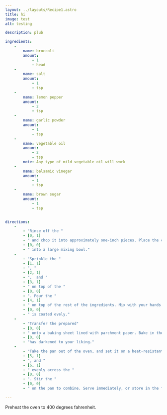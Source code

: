 ```yaml
---
layout: ../layouts/Recipe1.astro
title: hi
image: test
alt: testing

description: plub

ingredients:
    -
        name: broccoli
        amount:
            - 1
            - head
    -
        name: salt 
        amount:
            - 1
            - tsp
    -
        name: lemon pepper
        amount:
            - 2
            - tsp
    -
        name: garlic powder
        amount:
            - 1
            - tsp
    -
        name: vegetable oil
        amount:
            - 2
            - tsp
        note: Any type of mild vegetable oil will work
    -
        name: balsamic vinegar
        amount:
            - 1
            - tsp
    -
        name: brown sugar
        amount:
            - 1
            - tsp
    

directions: 
    -
        - "Rinse off the "
        - [0, 1]
        - " and chop it into approximately one-inch pieces. Place the chopped"
        - [0, 0]
        - " into a large mixing bowl."
    -
        - "Sprinkle the "
        - [1, 1]
        - ", "
        - [2, 1]
        - ",  and "
        - [3, 1]
        - " on top of the "
        - [0, 0]
        - ". Pour the "
        - [4, 1]
        - " on top of the rest of the ingredients. Mix with your hands until all of the "
        - [0, 0]
        - " is coated evely."
    -
        - "Transfer the prepared"
        - [0, 0]
        - " onto a baking sheet lined with parchment paper. Bake in the oven for 30 to 40 minutes until the "
        - [0, 0]
        - "has darkened to your liking."
    -
        - "Take the pan out of the oven, and set it on a heat-resistant surface. Sprinkle the "
        - [5, 1]
        - ", and "
        - [6, 1]
        - " evenly across the "
        - [0, 0]
        - ". Stir the "
        - [0, 0]
        - " on the pan to combine. Serve immediately, or store in the fridge for later."
    
---
```


Preheat the oven to 400 degrees fahrenheit.
